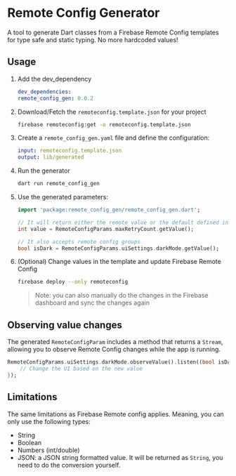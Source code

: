 # Remote Config Generator

A tool to generate Dart classes from a Firebase Remote Config templates for
type safe and static typing. No more hardcoded values!

## Usage

1. Add the dev_dependency

    ```yaml
    dev_dependencies:
    remote_config_gen: 0.0.2
    ```

2. Download/Fetch the `remoteconfig.template.json` for your project

    ```bash
    firebase remoteconfig:get -o remoteconfig.template.json
    ```

3. Create a `remote_config_gen.yaml` file and define the configuration:

    ```yaml
    input: remoteconfig.template.json
    output: lib/generated
    ```

4. Run the generator

    ```bash
    dart run remote_config_gen
    ```

5. Use the generated parameters:

    ```dart
    import 'package:remote_config_gen/remote_config_gen.dart';

    // It will return either the remote value or the default defined in the template
    int value = RemoteConfigParams.maxRetryCount.getValue();

    // It also accepts remote config groups
    bool isDark = RemoteConfigParams.uiSettings.darkMode.getValue();
    ```

6. (Optional) Change values in the template and update Firebase Remote Config

    ```bash
    firebase deploy --only remoteconfig
    ```

    > Note: you can also manually do the changes in the Firebase dashboard and sync the changes again

## Observing value changes

The generated `RemoteConfigParam` includes a method that returns a `Stream`, allowing you to observe Remote Config changes while the app is running.

```dart
RemoteConfigParams.uiSettings.darkMode.observeValue().listen((bool isDarkMode) {
    // Change the UI based on the new value
});
```

## Limitations

The same limitations as Firebase Remote config applies. Meaning, you can only use the following types:

* String
* Boolean
* Numbers (int/double)
* JSON: a JSON string formatted value. It will be returned as `String`, you need to do the conversion yourself.
